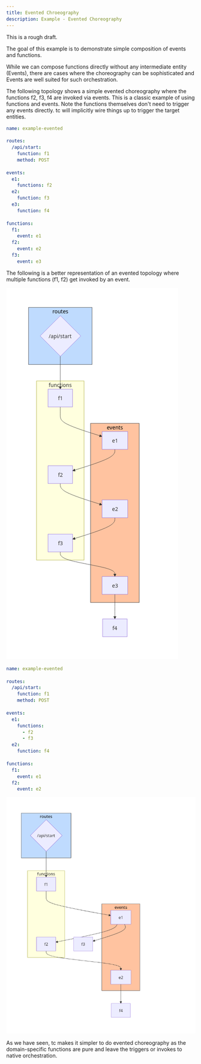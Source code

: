 ```yaml
---
title: Evented Chroeography
description: Example - Evented Choreography
---
```


This is a rough draft.

The goal of this example is to demonstrate simple composition of events and functions.

While we can compose functions directly without any intermediate entity (Events), there are cases where the choreography can be sophisticated and Events are well suited for such orchestration.

The following topology shows a simple evented choreography where the functions f2, f3, f4 are invoked via events. This is a classic example of using functions and events. Note the functions themselves don't need to trigger any events directly. tc will implicitly wire things up to trigger the target entities.

```yaml
name: example-evented

routes:
  /api/start:
    function: f1
    method: POST

events:
  e1:
    functions: f2
  e2:
    function: f3
  e3:
    function: f4

functions:
  f1:
    event: e1
  f2:
    event: e2
  f3:
    event: e3

```

The following is a better representation of an evented topology where multiple functions (f1, f2) get invoked by an event.

![Evented1](../../../assets/evented-1.png)


```yaml
name: example-evented

routes:
  /api/start:
    function: f1
    method: POST

events:
  e1:
    functions:
      - f2
      - f3
  e2:
    function: f4

functions:
  f1:
    event: e1
  f2:
    event: e2
```

![Evented2](../../../assets/evented-2.png)

As we have seen, tc makes it simpler to do evented choreography as the domain-specific functions are pure and leave the triggers or invokes to native orchestration.
